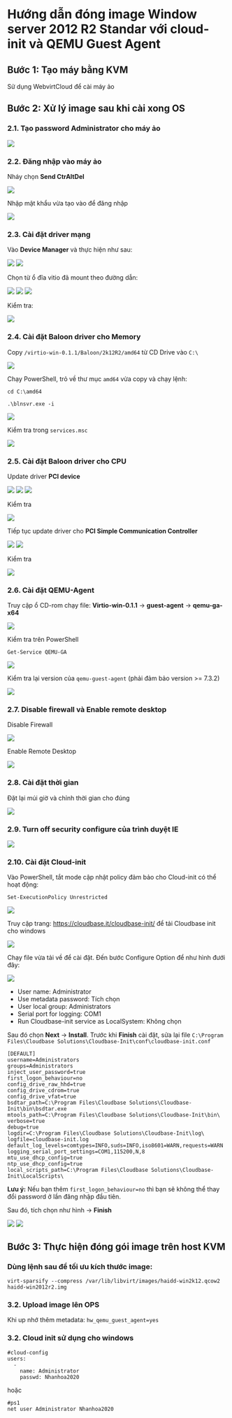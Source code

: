 # Hướng dẫn đóng image Window server 2012 R2 Standar với cloud-init và QEMU Guest Agent 

## Bước 1: Tạo máy bằng KVM
Sử dụng WebvirtCloud để cài máy ảo

## Bước 2: Xử lý image sau khi cài xong OS
### 2.1. Tạo password Administrator cho máy ảo
<img src="..\images\Screenshot_45.png">

### 2.2. Đăng nhập vào máy ảo
Nháy chọn **Send CtrAltDel**

<img src="..\images\Screenshot_46.png">

Nhập mật khẩu vừa tạo vào để đăng nhập

<img src="..\images\Screenshot_47.png">

### 2.3. Cài đặt driver mạng
Vào **Device Manager** và thực hiện như sau:

<img src="..\images\Screenshot_48.png">

<img src="..\images\Screenshot_49.png">

Chọn từ ổ đĩa vitio đã mount theo đường dẫn:

<img src="..\images\Screenshot_50.png">

<img src="..\images\Screenshot_51.png">

<img src="..\images\Screenshot_52.png">

Kiểm tra:

<img src="..\images\Screenshot_53.png">

### 2.4. Cài đặt Baloon driver cho Memory
Copy `/virtio-win-0.1.1/Baloon/2k12R2/amd64` từ CD Drive vào `C:\`

<img src="..\images\Screenshot_54.png">

Chạy PowerShell, trỏ về thư mục `amd64` vừa copy và chạy lệnh:
```
cd C:\amd64

.\blnsvr.exe -i
```

<img src="..\images\Screenshot_55.png">

Kiểm tra trong `services.msc`

<img src="..\images\Screenshot_56.png">

### 2.5. Cài đặt Baloon driver cho CPU
Update driver **PCI device**

<img src="..\images\Screenshot_57.png">

<img src="..\images\Screenshot_58.png">

<img src="..\images\Screenshot_59.png">

Kiểm tra

<img src="..\images\Screenshot_60.png">

Tiếp tục update driver cho **PCI Simple Communication Controller**

<img src="..\images\Screenshot_61.png">

<img src="..\images\Screenshot_62.png">

Kiểm tra 

<img src="..\images\Screenshot_63.png">

### 2.6. Cài đặt QEMU-Agent
Truy cập ổ CD-rom chạy file: **Virtio-win-0.1.1** -> **guest-agent** -> **qemu-ga-x64**

<img src="..\images\Screenshot_64.png">

Kiểm tra trên PowerShell
```
Get-Service QEMU-GA
```

<img src="..\images\Screenshot_65.png">

Kiểm tra lại version của `qemu-guest-agent` (phải đảm bảo version >= 7.3.2)

<img src="..\images\Screenshot_66.png">

### 2.7. Disable firewall và Enable remote desktop
Disable Firewall

<img src="..\images\Screenshot_67.png">

Enable Remote Desktop

<img src="..\images\Screenshot_68.png">


### 2.8. Cài đặt thời gian
Đặt lại múi giờ và chỉnh thời gian cho đúng

<img src="..\images\Screenshot_69.png">

### 2.9. Turn off security configure của trình duyệt IE

<img src="..\images\Screenshot_75.png">

### 2.10. Cài đặt Cloud-init
Vào PowerShell, tắt mode cập nhật policy đảm bảo cho Cloud-init có thể hoạt động:
```
Set-ExecutionPolicy Unrestricted
```

<img src="..\images\Screenshot_70.png">

Truy cập trang: https://cloudbase.it/cloudbase-init/ để tải Cloudbase init cho windows

<img src="..\images\Screenshot_71.png">

Chạy file vừa tải về để cài đặt. Đến bước Configure Option để như hình đưới đây:

<img src="..\images\Screenshot_72.png">

- User name: Administrator
- Use metadata password: Tích chọn
- User local group: Administrators
- Serial port for logging: COM1
- Run Cloudbase-init service as LocalSystem: Không chọn

Sau đó chọn **Next** -> **Install**. Trước khi **Finish** cài đặt, sửa lại file `C:\Program Files\Cloudbase Solutions\Cloudbase-Init\conf\cloudbase-init.conf`

```
[DEFAULT]
username=Administrators
groups=Administrators
inject_user_password=true
first_logon_behaviour=no
config_drive_raw_hhd=true
config_drive_cdrom=true
config_drive_vfat=true
bsdtar_path=C:\Program Files\Cloudbase Solutions\Cloudbase-Init\bin\bsdtar.exe
mtools_path=C:\Program Files\Cloudbase Solutions\Cloudbase-Init\bin\
verbose=true
debug=true
logdir=C:\Program Files\Cloudbase Solutions\Cloudbase-Init\log\
logfile=cloudbase-init.log
default_log_levels=comtypes=INFO,suds=INFO,iso8601=WARN,requests=WARN
logging_serial_port_settings=COM1,115200,N,8
mtu_use_dhcp_config=true
ntp_use_dhcp_config=true
local_scripts_path=C:\Program Files\Cloudbase Solutions\Cloudbase-Init\LocalScripts\
```

**Lưu ý:** Nếu bạn thêm `first_logon_behaviour=no` thì bạn sẽ không thể thay đổi password ở lần đăng nhập đầu tiên.

Sau đó, tích chọn như hình -> **Finish**

<img src="..\images\Screenshot_72.png">

<img src="..\images\Screenshot_73.png">

## Bước 3: Thực hiện đóng gói image trên host KVM
### Dùng lệnh sau để tối ưu kích thước image:
```
virt-sparsify --compress /var/lib/libvirt/images/haidd-win2k12.qcow2 haidd-win2012r2.img
```

### 3.2. Upload image lên OPS
Khi up nhớ thêm metadata: `hw_qemu_guest_agent=yes`


### 3.2. Cloud init sử dụng cho windows
```
#cloud-config
users:
  -
    name: Administrator
    passwd: Nhanhoa2020
```
hoặc
```
#ps1
net user Administrator Nhanhoa2020
```